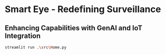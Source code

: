 # Smart Eye - Redefining Surveillance
## Enhancing Capabilities with GenAI and IoT Integration

```sh
streamlit run .\src\Home.py
```